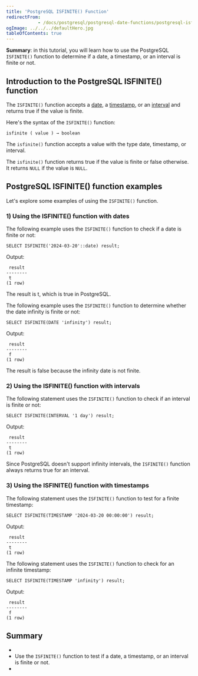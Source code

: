 ```yaml
---
title: 'PostgreSQL ISFINITE() Function'
redirectFrom: 
            - /docs/postgresql/postgresql-date-functions/postgresql-isfinite/
ogImage: ../../../defaultHero.jpg
tableOfContents: true
---
```



**Summary**: in this tutorial, you will learn how to use the PostgreSQL `ISFINITE()` function to determine if a date, a timestamp, or an interval is finite or not.





## Introduction to the PostgreSQL ISFINITE() function





The `ISFINITE()` function accepts a [date](/docs/postgresql/postgresql-date/), a [timestamp](https://www.postgresqltutorial.com/postgresql-tutorial/postgresql-timestamp/), or an [interval](https://www.postgresqltutorial.com/postgresql-tutorial/postgresql-interval) and returns true if the value is finite.





Here's the syntax of the `ISFINITE()` function:





```
isfinite ( value ) → boolean
```





The `isfinite()` function accepts a value with the type date, timestamp, or interval.





The `isfinite()` function returns true if the value is finite or false otherwise. It returns `NULL` if the value is `NULL`.





## PostgreSQL ISFINITE() function examples





Let's explore some examples of using the `ISFINITE()` function.





### 1) Using the ISFINITE() function with dates





The following example uses the `ISFINITE()` function to check if a date is finite or not:





```
SELECT ISFINITE('2024-03-20'::date) result;
```





Output:





```
 result
--------
 t
(1 row)
```





The result is t, which is true in PostgreSQL.





The following example uses the `ISFINITE()` function to determine whether the date infinity is finite or not:





```
SELECT ISFINITE(DATE 'infinity') result;
```





Output:





```
 result
--------
 f
(1 row)
```





The result is false because the infinity date is not finite.





### 2) Using the ISFINITE() function with intervals





The following statement uses the `ISFINITE()` function to check if an interval is finite or not:





```
SELECT ISFINITE(INTERVAL '1 day') result;
```





Output:





```
 result
--------
 t
(1 row)
```





Since PostgreSQL doesn't support infinity intervals, the `ISFINITE()` function always returns true for an interval.





### 3) Using the ISFINITE() function with timestamps





The following statement uses the `ISFINITE()` function to test for a finite timestamp:





```
SELECT ISFINITE(TIMESTAMP '2024-03-20 00:00:00') result;
```





Output:





```
 result
--------
 t
(1 row)
```





The following statement uses the `ISFINITE()` function to check for an infinite timestamp:





```
SELECT ISFINITE(TIMESTAMP 'infinity') result;
```





Output:





```
 result
--------
 f
(1 row)
```





## Summary





- 
- Use the `ISFINITE()` function to test if a date, a timestamp, or an interval is finite or not.
- 



